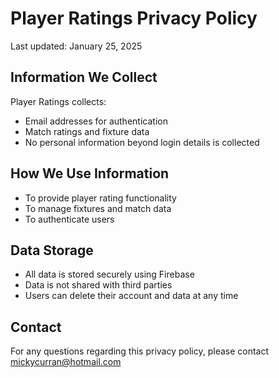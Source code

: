 # Player Ratings Privacy Policy

Last updated: January 25, 2025

## Information We Collect
Player Ratings collects:
- Email addresses for authentication
- Match ratings and fixture data
- No personal information beyond login details is collected

## How We Use Information
- To provide player rating functionality
- To manage fixtures and match data
- To authenticate users

## Data Storage
- All data is stored securely using Firebase
- Data is not shared with third parties
- Users can delete their account and data at any time

## Contact
For any questions regarding this privacy policy, please contact mickycurran@hotmail.com
